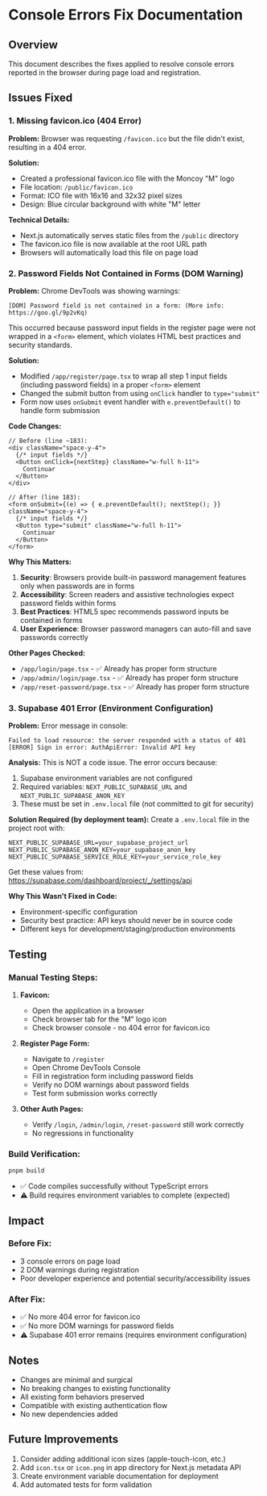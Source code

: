 # Console Errors Fix Documentation

## Overview
This document describes the fixes applied to resolve console errors reported in the browser during page load and registration.

## Issues Fixed

### 1. Missing favicon.ico (404 Error)
**Problem:** Browser was requesting `/favicon.ico` but the file didn't exist, resulting in a 404 error.

**Solution:**
- Created a professional favicon.ico file with the Moncoy "M" logo
- File location: `/public/favicon.ico`
- Format: ICO file with 16x16 and 32x32 pixel sizes
- Design: Blue circular background with white "M" letter

**Technical Details:**
- Next.js automatically serves static files from the `/public` directory
- The favicon.ico file is now available at the root URL path
- Browsers will automatically load this file on page load

### 2. Password Fields Not Contained in Forms (DOM Warning)
**Problem:** Chrome DevTools was showing warnings:
```
[DOM] Password field is not contained in a form: (More info: https://goo.gl/9p2vKq)
```

This occurred because password input fields in the register page were not wrapped in a `<form>` element, which violates HTML best practices and security standards.

**Solution:**
- Modified `/app/register/page.tsx` to wrap all step 1 input fields (including password fields) in a proper `<form>` element
- Changed the submit button from using `onClick` handler to `type="submit"`
- Form now uses `onSubmit` event handler with `e.preventDefault()` to handle form submission

**Code Changes:**
```tsx
// Before (line ~183):
<div className="space-y-4">
  {/* input fields */}
  <Button onClick={nextStep} className="w-full h-11">
    Continuar
  </Button>
</div>

// After (line 183):
<form onSubmit={(e) => { e.preventDefault(); nextStep(); }} className="space-y-4">
  {/* input fields */}
  <Button type="submit" className="w-full h-11">
    Continuar
  </Button>
</form>
```

**Why This Matters:**
1. **Security**: Browsers provide built-in password management features only when passwords are in forms
2. **Accessibility**: Screen readers and assistive technologies expect password fields within forms
3. **Best Practices**: HTML5 spec recommends password inputs be contained in forms
4. **User Experience**: Browser password managers can auto-fill and save passwords correctly

**Other Pages Checked:**
- `/app/login/page.tsx` - ✅ Already has proper form structure
- `/app/admin/login/page.tsx` - ✅ Already has proper form structure  
- `/app/reset-password/page.tsx` - ✅ Already has proper form structure

### 3. Supabase 401 Error (Environment Configuration)
**Problem:** Error message in console:
```
Failed to load resource: the server responded with a status of 401
[ERROR] Sign in error: AuthApiError: Invalid API key
```

**Analysis:**
This is NOT a code issue. The error occurs because:
1. Supabase environment variables are not configured
2. Required variables: `NEXT_PUBLIC_SUPABASE_URL` and `NEXT_PUBLIC_SUPABASE_ANON_KEY`
3. These must be set in `.env.local` file (not committed to git for security)

**Solution Required (by deployment team):**
Create a `.env.local` file in the project root with:
```env
NEXT_PUBLIC_SUPABASE_URL=your_supabase_project_url
NEXT_PUBLIC_SUPABASE_ANON_KEY=your_supabase_anon_key
NEXT_PUBLIC_SUPABASE_SERVICE_ROLE_KEY=your_service_role_key
```

Get these values from: https://supabase.com/dashboard/project/_/settings/api

**Why This Wasn't Fixed in Code:**
- Environment-specific configuration
- Security best practice: API keys should never be in source code
- Different keys for development/staging/production environments

## Testing

### Manual Testing Steps:
1. **Favicon:**
   - Open the application in a browser
   - Check browser tab for the "M" logo icon
   - Check browser console - no 404 error for favicon.ico

2. **Register Page Form:**
   - Navigate to `/register`
   - Open Chrome DevTools Console
   - Fill in registration form including password fields
   - Verify no DOM warnings about password fields
   - Test form submission works correctly

3. **Other Auth Pages:**
   - Verify `/login`, `/admin/login`, `/reset-password` still work correctly
   - No regressions in functionality

### Build Verification:
```bash
pnpm build
```
- ✅ Code compiles successfully without TypeScript errors
- ⚠️ Build requires environment variables to complete (expected)

## Impact

### Before Fix:
- 3 console errors on page load
- 2 DOM warnings during registration
- Poor developer experience and potential security/accessibility issues

### After Fix:
- ✅ No more 404 error for favicon.ico
- ✅ No more DOM warnings for password fields
- ⚠️ Supabase 401 error remains (requires environment configuration)

## Notes

- Changes are minimal and surgical
- No breaking changes to existing functionality
- All existing form behaviors preserved
- Compatible with existing authentication flow
- No new dependencies added

## Future Improvements

1. Consider adding additional icon sizes (apple-touch-icon, etc.)
2. Add `icon.tsx` or `icon.png` in app directory for Next.js metadata API
3. Create environment variable documentation for deployment
4. Add automated tests for form validation
